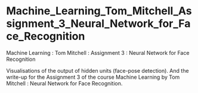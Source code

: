 # Machine_Learning_Tom_Mitchell_Assignment_3_Neural_Network_for_Face_Recognition
Machine Learning : Tom Mitchell : Assignment 3 : Neural Network for Face Recognition

Visualisations of the output of hidden units (face-pose detection).
And the write-up for the Assignment 3 of the course Machine Learning by Tom Mitchell : Neural Network for Face Recognition.
